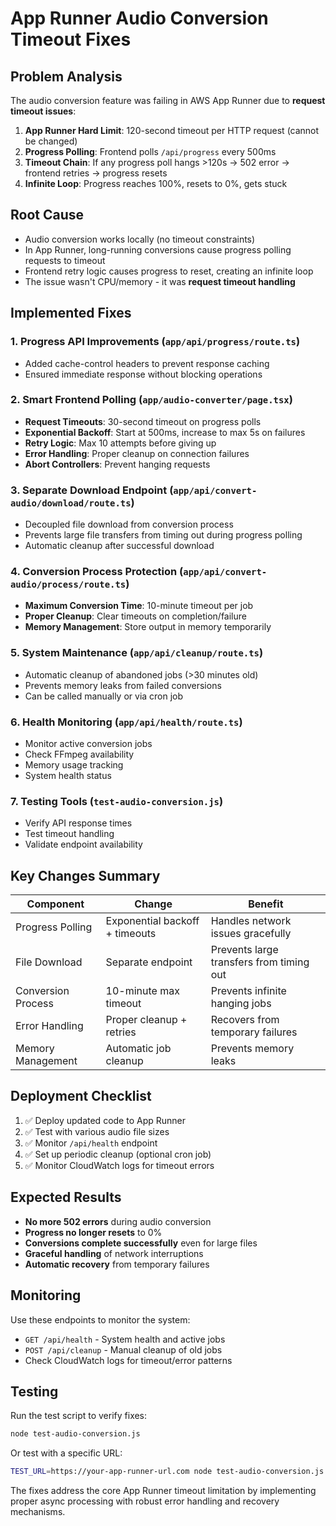 # App Runner Audio Conversion Timeout Fixes

## Problem Analysis

The audio conversion feature was failing in AWS App Runner due to **request timeout issues**:

1. **App Runner Hard Limit**: 120-second timeout per HTTP request (cannot be changed)
2. **Progress Polling**: Frontend polls `/api/progress` every 500ms
3. **Timeout Chain**: If any progress poll hangs >120s → 502 error → frontend retries → progress resets
4. **Infinite Loop**: Progress reaches 100%, resets to 0%, gets stuck

## Root Cause

- Audio conversion works locally (no timeout constraints)
- In App Runner, long-running conversions cause progress polling requests to timeout
- Frontend retry logic causes progress to reset, creating an infinite loop
- The issue wasn't CPU/memory - it was **request timeout handling**

## Implemented Fixes

### 1. **Progress API Improvements** (`app/api/progress/route.ts`)
- Added cache-control headers to prevent response caching
- Ensured immediate response without blocking operations

### 2. **Smart Frontend Polling** (`app/audio-converter/page.tsx`)
- **Request Timeouts**: 30-second timeout on progress polls
- **Exponential Backoff**: Start at 500ms, increase to max 5s on failures
- **Retry Logic**: Max 10 attempts before giving up
- **Error Handling**: Proper cleanup on connection failures
- **Abort Controllers**: Prevent hanging requests

### 3. **Separate Download Endpoint** (`app/api/convert-audio/download/route.ts`)
- Decoupled file download from conversion process
- Prevents large file transfers from timing out during progress polling
- Automatic cleanup after successful download

### 4. **Conversion Process Protection** (`app/api/convert-audio/process/route.ts`)
- **Maximum Conversion Time**: 10-minute timeout per job
- **Proper Cleanup**: Clear timeouts on completion/failure
- **Memory Management**: Store output in memory temporarily

### 5. **System Maintenance** (`app/api/cleanup/route.ts`)
- Automatic cleanup of abandoned jobs (>30 minutes old)
- Prevents memory leaks from failed conversions
- Can be called manually or via cron job

### 6. **Health Monitoring** (`app/api/health/route.ts`)
- Monitor active conversion jobs
- Check FFmpeg availability
- Memory usage tracking
- System health status

### 7. **Testing Tools** (`test-audio-conversion.js`)
- Verify API response times
- Test timeout handling
- Validate endpoint availability

## Key Changes Summary

| Component | Change | Benefit |
|-----------|--------|---------|
| Progress Polling | Exponential backoff + timeouts | Handles network issues gracefully |
| File Download | Separate endpoint | Prevents large transfers from timing out |
| Conversion Process | 10-minute max timeout | Prevents infinite hanging jobs |
| Error Handling | Proper cleanup + retries | Recovers from temporary failures |
| Memory Management | Automatic job cleanup | Prevents memory leaks |

## Deployment Checklist

1. ✅ Deploy updated code to App Runner
2. ✅ Test with various audio file sizes
3. ✅ Monitor `/api/health` endpoint
4. ✅ Set up periodic cleanup (optional cron job)
5. ✅ Monitor CloudWatch logs for timeout errors

## Expected Results

- **No more 502 errors** during audio conversion
- **Progress no longer resets** to 0%
- **Conversions complete successfully** even for large files
- **Graceful handling** of network interruptions
- **Automatic recovery** from temporary failures

## Monitoring

Use these endpoints to monitor the system:

- `GET /api/health` - System health and active jobs
- `POST /api/cleanup` - Manual cleanup of old jobs
- Check CloudWatch logs for timeout/error patterns

## Testing

Run the test script to verify fixes:

```bash
node test-audio-conversion.js
```

Or test with a specific URL:

```bash
TEST_URL=https://your-app-runner-url.com node test-audio-conversion.js
```

The fixes address the core App Runner timeout limitation by implementing proper async processing with robust error handling and recovery mechanisms.